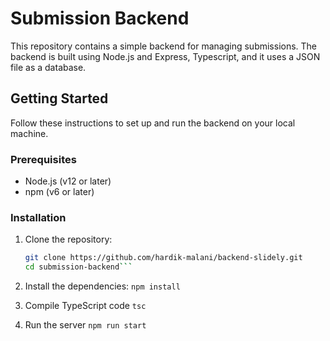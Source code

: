# Submission Backend

This repository contains a simple backend for managing submissions. The backend is built using Node.js and Express, Typescript, and it uses a JSON file as a database.

## Getting Started

Follow these instructions to set up and run the backend on your local machine.

### Prerequisites

- Node.js (v12 or later)
- npm (v6 or later)

### Installation

1. Clone the repository:
   ```bash
   git clone https://github.com/hardik-malani/backend-slidely.git
   cd submission-backend```

2. Install the dependencies:
   ```npm install```

3. Compile TypeScript code
   ```tsc```

4. Run the server
   ```npm run start```
